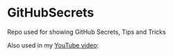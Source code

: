 # GitHubSecrets
Repo used for showing GitHub Secrets, Tips and Tricks

Also used in my [YouTube video](https://youtu.be/g8tdrB3kbDU):


